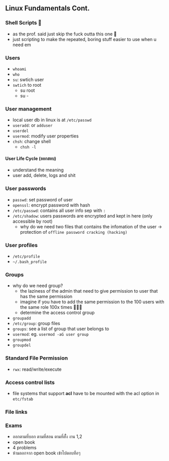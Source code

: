 ## Linux Fundamentals Cont.

### Shell Scripts 🐚
- as the prof. said just skip the fuck outta this one 🤣
- just scripting to make the repeated, boring stuff easier to use when u need em

### Users
- `whoami`
- `who`
- `su`: swtich user
- `swtich` to root
	- su root
	- su -

### User management
- local user db in linux is at `/etc/passwd`
- `useradd`: or `adduser`
- `userdel`
- `usermod`: modify user properties
- `chsh`: change shell
	- `chsh -l`

#### User Life Cycle (ออกสอบ)
- understand the meaning
- user add, delete, logs and shit

### User passwords
- `passwd`: set password of user
- `openssl`: encrypt password with hash
- `/etc/passwd`: contains all user info sep with `:`
- `/etc/shadow`: users passwords are encrypted and kept in here (only accessible by root)
	- why do we need two files that contains the infomation of the user -> protection of `offline password cracking (hacking)`

### User profiles
- `/etc/profile`
- `~/.bash_profile`

### Groups
- why do we need group?
	- the laziness of the admin that need to give permission to user that has the same permission
	- imagine if you have to add the same permission to the 100 users with the same role 100x times 🤷🏻‍♂️
	- determine the access control group
- `groupadd`
- `/etc/group`: group files
- `groups`: see a list of group that user belongs to
- `usermod`: eg. `usermod -aG user group`
- `groupmod`
- `groupdel`

### Standard File Permission
- `rwx`: read/write/execute

### Access control lists
- file systems that support **acl** have to be mounted with the acl option in `etc/fstab`

### File links

### Exams
- ออกตามที่บอก ตามที่สอน ตามที่สัั่ง งาน 1,2
- open book
- 4 problems
- ห้ามลอกจาก open book เข้าไปตอบทือๆ